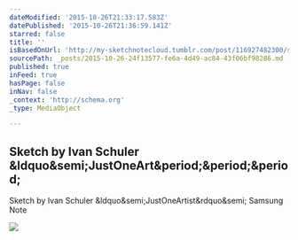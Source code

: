 ```yaml
---
dateModified: '2015-10-26T21:33:17.583Z'
datePublished: '2015-10-26T21:36:59.141Z'
starred: false
title: ''
isBasedOnUrl: 'http://my-sketchnotecloud.tumblr.com/post/116927482300/sketch-by-ivan-schuler-justoneartist-samsung'
sourcePath: _posts/2015-10-26-24f13577-fe6a-4d49-ac84-43f06bf98286.md
published: true
inFeed: true
hasPage: false
inNav: false
_context: 'http://schema.org'
_type: MediaObject

---
```

<article style=""><h1>Sketch by Ivan Schuler &amp;ldquo&amp;semi;JustOneArt&amp;period;&amp;period;&amp;period;</h1><p>Sketch by Ivan Schuler &amp;ldquo&amp;semi;JustOneArtist&amp;rdquo&amp;semi; Samsung Note</p><img src="http://41.media.tumblr.com/8f707aa5b27533003ef11ea4522ddd1d/tumblr_nn4ba9f8TN1rpz8n2o1_500.png" /></article>